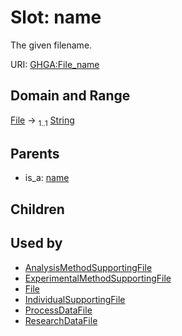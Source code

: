 
# Slot: name


The given filename.

URI: [GHGA:File_name](https://w3id.org/GHGA/File_name)


## Domain and Range

[File](File.md) &#8594;  <sub>1..1</sub> [String](types/String.md)

## Parents

 *  is_a: [name](name.md)

## Children


## Used by

 * [AnalysisMethodSupportingFile](AnalysisMethodSupportingFile.md)
 * [ExperimentalMethodSupportingFile](ExperimentalMethodSupportingFile.md)
 * [File](File.md)
 * [IndividualSupportingFile](IndividualSupportingFile.md)
 * [ProcessDataFile](ProcessDataFile.md)
 * [ResearchDataFile](ResearchDataFile.md)
